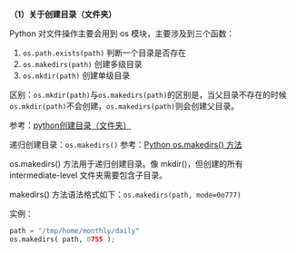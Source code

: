 

**（1）关于创建目录（文件夹）**

Python 对文件操作主要会用到 os 模块，主要涉及到三个函数：

1. `os.path.exists(path)` 判断一个目录是否存在
2. `os.makedirs(path)` 创建多级目录
3. `os.mkdir(path)` 创建单级目录

区别：`os.mkdir(path)`与`os.makedirs(path)`的区别是，当父目录不存在的时候`os.mkdir(path)`不会创建，`os.makedirs(path)`则会创建父目录。

参考：[python创建目录（文件夹）](https://blog.csdn.net/MuWinter/article/details/77215768)

递归创建目录：`os.makedirs()`   参考：[Python os.makedirs() 方法](http://www.runoob.com/python/os-makedirs.html)

os.makedirs() 方法用于递归创建目录。像 mkdir()，但创建的所有 intermediate-level 文件夹需要包含子目录。

makedirs() 方法语法格式如下：`os.makedirs(path, mode=0o777)`

实例：

``` python
path = "/tmp/home/monthly/daily"
os.makedirs( path, 0755 );
```

